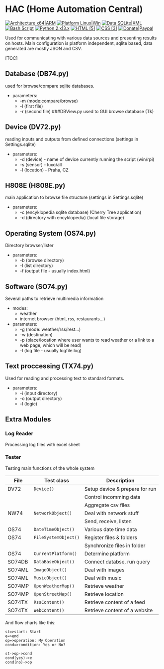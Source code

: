 # HAC (Home Automation Central)
[![Architecture x64|ARM](https://img.shields.io/badge/Architecture-x64|ARM-yellowgreen.svg)](http://www.arm.com/products/processors/instruction-set-architectures/index.php) [![Platform Linux|Win](https://img.shields.io/badge/Platform-Linux|Win-orange.svg)](https://sqlite.org/features.html) [![Data SQLite|XML](https://img.shields.io/badge/Data-SQLite|XML|JSON|CSV-green.svg)](https://sqlite.org/features.html) [![Bash Script](https://img.shields.io/badge/Heartbeat-shellscripts*sh|cmd-blue.svg)](https://www.gnu.org/software/bash/) [![Python 2.x|3.x](https://img.shields.io/badge/Python-2.x%20%7C%203.x-yellow.svg)](https://www.python.org/) [![HTML [5]](https://img.shields.io/badge/HTML-%5B5%5D-brightgreen.svg)](http://www.w3schools.com/html/default.asp) [![CSS [3]](https://img.shields.io/badge/CSS-%5B3%5D-ff69b4.svg)](http://www.w3schools.com/css/default.asp)
[![Donate|Paypal](paypal.me/kubow)](paypal.me/kubow)

<i class="icon-file"></i><i class="icon-pencil"></i><i class="icon-refresh"></i><i class="icon-cog"></i>

Used for communicating with various data sources and presenting results on hosts.
Main configuration is platform independent, sqlite based, data generated are mostly JSON and CSV.

[TOC]
## Database (DB74.py)
used for browse/compare sqlite databases.

 - parameters:
   	- -m (mode:compare/browse)
   	- -l (first file)
   	- -r (second file)
###DBView.py 
used to GUI browse database (Tk)
## Device (DV72.py)
reading inputs and outputs from defined connections (settings in Settings.sqlite)

 - parameters:
	 - -d (device) - name of device currently running the script (win/rpi)
	 - -s (sensor)  - luxo/all
	 - -l (location) - Praha, CZ
## H808E (H808E.py)
main application to browse file structure (settings in Settings.sqlite)

 - parameters:
	 - -c (encyklopedia sqlite database) (Cherry Tree application)
	 - -d (directory with encyklopedia) (local file storage)
## Operating System (OS74.py)
Directory browser/lister

 - parameters:
	 - -b (browse directory)
	 - -l (list directory)
	 -  -f (output file - usually index.html)
## Software (SO74.py)
Several paths to retrieve multimedia information

 - modes:
	 - weather
	 - internet browser (html, rss, restaurants...)
 - parameters:
	 - -g (mode: weather/rss/rest...)
	 - -w (destination)
	 - -p (place/location where user wants to read weather or a link to a web page, which will be read)
	 -  -l (log file - usually logfile.log)
## Text proccessing (TX74.py)
Used for reading and processing text to standard formats.

 - parameters:
	 - -i (input directory)
	 - -o (output directory)
	 -  -l (logic)
## Extra Modules
### Log Reader
Processing log files with excel sheet
### Tester
Testing main functions of the whole system

| File      | Test class                   | Description                   |
|-----------| ---------------------------- | ------------------------------|
| DV72      | `Device()`                   | Setup device & prepare for run|
|           |                              | Control incomming data        |
|           |                              | Aggregate csv files           |
| NW74      | `NetworkObject()`            | Deal with network stuff       |
|           |                              | Send, receive, listen         |
| OS74      | `DateTimeObject()`           | Various date time data        |
| OS74      | `FileSystemObject()`         | Register files & folders      |
|           |                              | Synchronize files in folder   |
| OS74      | `CurrentPlatform()`          | Determine platform            |
| SO74DB    | `DataBaseObject()`           | Connect databse, run query    |
| SO74ML    | `ImageObject()`              | Deal with images              |
| SO74ML    | `MusicObject()`              | Deal with music               |
| SO74MP    | `OpenWeatherMap()`           | Retrieve weather              |
| SO74MP    | `OpenStreetMap()`            | Retrieve location             |
| SO74TX    | `RssContent()`               | Retrieve content of a feed    |
| SO74TX    | `WebContent()`               | Retrieve content of a website |


And flow charts like this:

```flow
st=>start: Start
e=>end
op=>operation: My Operation
cond=>condition: Yes or No?

st->op->cond
cond(yes)->e
cond(no)->op
```


